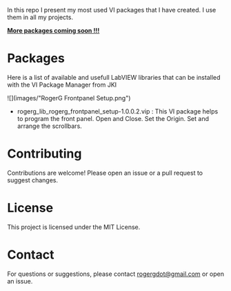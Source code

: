 In this repo I present my most used VI packages that I have created. I use them in all my projects.

**<u>More packages coming soon !!!</u>**

# Packages
Here is a list of available and usefull LabVIEW libraries that can be installed with the VI Package Manager from JKI

![](images/"RogerG Frontpanel Setup.png")
- rogerg_lib_rogerg_frontpanel_setup-1.0.0.2.vip    :     This VI package helps to program the front panel. Open and Close. Set the Origin. Set and arrange the scrollbars.

# Contributing
Contributions are welcome! Please open an issue or a pull request to suggest changes.

# License
This project is licensed under the MIT License.

# Contact
For questions or suggestions, please contact rogergdot@gmail.com or open an issue.
